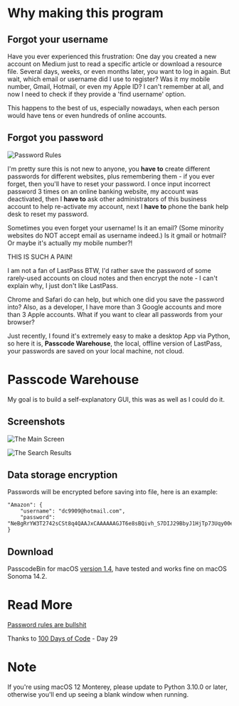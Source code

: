 # Why making this program

## Forgot your username
Have you ever experienced this frustration: One day you created a new account on Medium just to read a specific article or download a resource file. Several days, weeks, or even months later, you want to log in again. But wait, which email or username did I use to register? Was it my mobile number, Gmail, Hotmail, or even my Apple ID? I can't remember at all, and now I need to check if they provide a 'find username' option.

This happens to the best of us, especially nowadays, when each person would have tens or even hundreds of online accounts.

## Forgot you password
![Password Rules](https://pbs.twimg.com/media/CMKb_QvUAAAZ2vH?format=png&name=small)

I'm pretty sure this is not new to anyone, you **have to** create different passwords for different websites, plus remembering them - if you ever forget, then you'll have to reset your password. I once input incorrect password 3 times on an online banking website, my account was deactivated, then I **have to** ask other administrators of this business account to help re-activate my account, next I **have to** phone the bank help desk to reset my password.

Sometimes you even forget your username! Is it an email? (Some minority websites do NOT accept email as username indeed.) Is it gmail or hotmail? Or maybe it's actually my mobile number?!

THIS IS SUCH A PAIN!

I am not a fan of LastPass BTW, I'd rather save the password of some rarely-used accounts on cloud notes and then encrypt the note - I can't explain why, I just don't like LastPass.

Chrome and Safari do can help, but which one did you save the password into? Also, as a developer, I have more than 3 Google accounts and more than 3 Apple accounts. What if you want to clear all passwords from your browser?

Just recently, I found it's extremely easy to make a desktop App via Python, so here it is, **Passcode Warehouse**, the local, offline version of LastPass, your passwords are saved on your local machine, not cloud.


# Passcode Warehouse
My goal is to build a self-explanatory GUI, this was as well as I could do it.
## Screenshots
![The Main Screen](https://user-images.githubusercontent.com/20746964/162697575-87caaaee-4ae5-4bb0-8220-b3214a7ebf9b.png)

![The Search Results](https://user-images.githubusercontent.com/20746964/162697564-91105a8b-7e0e-4e2a-9c8f-49b50c1ed128.png)


## Data storage encryption
Passwords will be encrypted before saving into file, here is an example:

```Encrypted JSON
"Amazon": {
    "username": "dc9909@hotmail.com",
    "password": "NeBgRrYW3T2742sCSt8q4QAAJxCAAAAAAGJT6e8sBQivh_S7DIJ29BbyJ1HjTp73Uqy00eWY1c1USrJa3vT3uCWwlI__xoU6QbxYx5o6k9zeAEzImRAeEdshZygK"
}
```

## Download
PasscodeBin for macOS [version 1.4](https://drive.google.com/file/d/1jsW3kC1KSADQb4YESpr-BwYjRb2pKhcI/view), have tested and works fine on macOS Sonoma 14.2.

# Read More
[Password rules are bullshit](https://blog.codinghorror.com/password-rules-are-bullshit/)

Thanks to [100 Days of Code](https://www.udemy.com/course/100-days-of-code/) - Day 29

# Note
If you're using macOS 12 Monterey, please update to Python 3.10.0 or later, otherwise you'll end up seeing a blank window when running.
